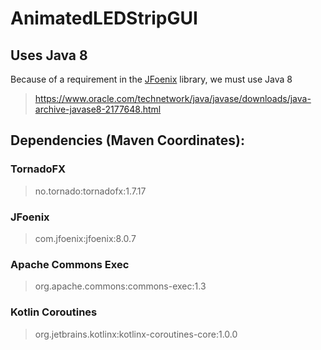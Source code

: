 # AnimatedLEDStripGUI

## Uses Java 8
Because of a requirement in the [JFoenix](https://github.com/jfoenixadmin/JFoenix) library, we must use Java 8
> https://www.oracle.com/technetwork/java/javase/downloads/java-archive-javase8-2177648.html

## Dependencies (Maven Coordinates):

### TornadoFX

> no.tornado:tornadofx:1.7.17

### JFoenix

> com.jfoenix:jfoenix:8.0.7

### Apache Commons Exec

> org.apache.commons:commons-exec:1.3

### Kotlin Coroutines

> org.jetbrains.kotlinx:kotlinx-coroutines-core:1.0.0

